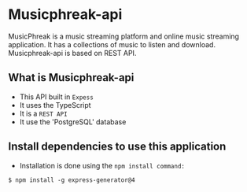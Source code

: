 # Musicphreak-api
MusicPhreak is a music streaming platform and online music streaming application. It has a collections of music to listen and download. Musicphreak-api is based on REST API.

## What is Musicphreak-api
- This API built in `Expess`
- It uses the TypeScript
- It is a `REST API`
- It use the 'PostgreSQL' database

## Install dependencies to use this application
- Installation is done using the `npm install command:`
``` shell
$ npm install -g express-generator@4
```
